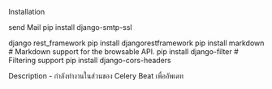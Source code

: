 Installation

send Mail
pip install django-smtp-ssl

django rest_framework
pip install djangorestframework
pip install markdown       # Markdown support for the browsable API.
pip install django-filter  # Filtering support
pip install django-cors-headers 

Description
    - กำลังทำงานในส่วนของ Celery Beat เพื่ออัพเดท
